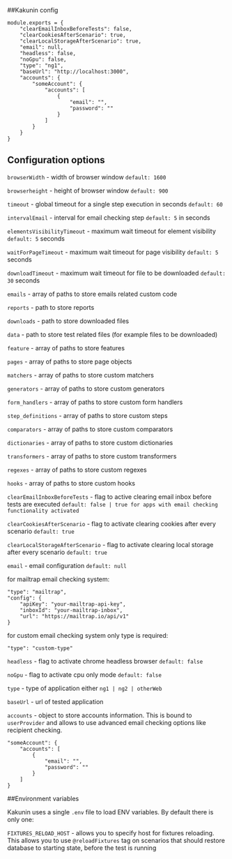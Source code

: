 ##Kakunin config

```
module.exports = {
    "clearEmailInboxBeforeTests": false,
    "clearCookiesAfterScenario": true,
    "clearLocalStorageAfterScenario": true,
    "email": null,
    "headless": false,
    "noGpu": false,
    "type": "ng1",
    "baseUrl": "http://localhost:3000",
    "accounts": {
        "someAccount": {
            "accounts": [
                {
                    "email": "",
                    "password": ""
                }
            ]
        }
    }
}
```

## Configuration options

`browserWidth` - width of browser window `default: 1600`

`browserheight` - height of browser window `default: 900`

`timeout` - global timeout for a single step execution in seconds `default: 60`

`intervalEmail` - interval for email checking step `default: 5` in seconds

`elementsVisibilityTimeout` - maximum wait timeout for element visibility `default: 5` seconds

`waitForPageTimeout` - maximum wait timeout for page visibility `default: 5` seconds

`downloadTimeout` - maximum wait timeout for file to be downloaded `default: 30` seconds

`emails` - array of paths to store emails related custom code

`reports` - path to store reports

`downloads` - path to store downloaded files

`data` - path to store test related files (for example files to be downloaded)

`feature` - array of paths to store features

`pages` - array of paths to store page objects

`matchers` - array of paths to store custom matchers

`generators` - array of paths to store custom generators

`form_handlers` - array of paths to store custom form handlers

`step_definitions` - array of paths to store custom steps

`comparators` - array of paths to store custom comparators

`dictionaries` - array of paths to store custom dictionaries

`transformers` - array of paths to store custom transformers

`regexes` - array of paths to store custom regexes

`hooks` - array of paths to store custom hooks

`clearEmailInboxBeforeTests` - flag to active clearing email inbox before tests are executed `default: false | true for apps with email checking functionality activated `

`clearCookiesAfterScenario` - flag to activate clearing cookies after every scenario `default: true`

`clearLocalStorageAfterScenario` - flag to activate clearing local storage after every scenario `default: true`

`email` - email configuration `default: null`

for mailtrap email checking system:

``` 
"type": "mailtrap",
"config": {
    "apiKey": "your-mailtrap-api-key",
    "inboxId": "your-mailtrap-inbox",
    "url": "https://mailtrap.io/api/v1"
}
```

for custom email checking system only type is required:

``` 
"type": "custom-type"
```

`headless` - flag to activate chrome headless browser `default: false`

`noGpu` - flag to activate cpu only mode `default: false`

`type` - type of application either `ng1 | ng2 | otherWeb`

`baseUrl` - url of tested application

`accounts` - object to store accounts information. This is bound to `userProvider` and allows to use advanced email checking options like recipient checking.

``` 
"someAccount": {
    "accounts": [
        {
            "email": "",
            "password": ""
        }
    ]
}
```

##Environment variables

Kakunin uses a single `.env` file to load ENV variables. By default there is only one:

`FIXTURES_RELOAD_HOST` - allows you to specify host for fixtures reloading. This allows you to use `@reloadFixtures` tag on scenarios that should restore database to starting state, before the test is running
